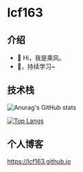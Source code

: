 # lcf163
## 介绍
- 👋 Hi，我是乘风。
- 🌱，持续学习~

## 技术栈
![Anurag's GitHub stats](https://github-readme-stats-sigma-five.vercel.app/api?username=lcf163&show_icons=true&theme=prussian&hide=stars,contribs)

[![Top Langs](https://github-readme-stats-sigma-five.vercel.app/api/top-langs/?username=lcf163&layout=compact&hide=html,css,javascript)](https://github.com/anuraghazra/github-readme-stats)

## 个人博客
https://lcf163.github.io
